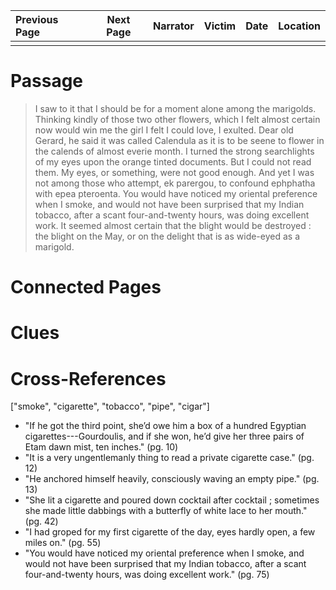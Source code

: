 | Previous Page | Next Page | Narrator | Victim | Date | Location |
|:--------------|:---------:|---------:|-------:|-----:|---------:|
|               |           |          |        |      |          |

# Passage
>I saw to it that I should be for a moment alone among the marigolds. Thinking kindly of those two other flowers, which I felt almost certain now would win me the girl I felt I could love, I exulted. Dear old Gerard, he said it was called Calendula as it is to be seene to flower in the calends of almost everie month. I turned the strong searchlights of my eyes upon the orange tinted documents. But I could not read them. My eyes, or something, were not good enough. And yet I was not among those who attempt, ek parergou, to confound ephphatha with epea pteroenta. You would have noticed my oriental preference when I smoke, and would not have been surprised that my Indian tobacco, after a scant four-and-twenty hours, was doing excellent work. It seemed almost certain that the blight would be destroyed : the blight on the May, or on the delight that is as wide-eyed as a marigold.
# Connected Pages
# Clues
# Cross-References
["smoke", "cigarette", "tobacco", "pipe", "cigar"]
* "If he got the third point, she’d owe him a box of a hundred Egyptian cigarettes---Gourdoulis, and if she won, he’d give her three pairs of Etam dawn mist, ten inches." (pg. 10)
* "It is a very ungentlemanly thing to read a private cigarette case." (pg. 12)
* "He anchored himself heavily, consciously waving an empty pipe." (pg. 13)
* "She lit a cigarette and poured down cocktail after cocktail ; sometimes she made little dabbings with a butterfly of white lace to her mouth." (pg. 42)
* "I had groped for my first cigarette of the day, eyes hardly open, a few miles on." (pg. 55)
* "You would have noticed my oriental preference when I smoke, and would not have been surprised that my Indian tobacco, after a scant four-and-twenty hours, was doing excellent work." (pg. 75)
